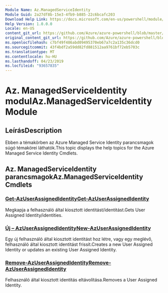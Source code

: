 ```yaml
---
Module Name: Az.ManagedServiceIdentity
Module Guid: 2a27df8b-15e3-4fb9-b885-22c6bcafc203
Download Help Link: https://docs.microsoft.com/en-us/powershell/module/az.managedserviceidentity
Help Version: 1.0.0.0
Locale: en-US
content_git_url: https://github.com/Azure/azure-powershell/blob/master/src/ManagedServiceIdentity/ManagedServiceIdentity/help/Az.ManagedServiceIdentity.md
original_content_git_url: https://github.com/Azure/azure-powershell/blob/master/src/ManagedServiceIdentity/ManagedServiceIdentity/help/Az.ManagedServiceIdentity.md
ms.openlocfilehash: c7bf49f486abd09495370eb67a7c2a135c36dcd0
ms.sourcegitcommit: 43f4bdf2a59dd82fd881512aa9761bf72eb5703c
ms.translationtype: MT
ms.contentlocale: hu-HU
ms.lasthandoff: 04/23/2019
ms.locfileid: "93657835"
---
```

# <span data-ttu-id="b4a69-101">Az. ManagedServiceIdentity modul</span><span class="sxs-lookup"><span data-stu-id="b4a69-101">Az.ManagedServiceIdentity Module</span></span>
## <span data-ttu-id="b4a69-102">Leírás</span><span class="sxs-lookup"><span data-stu-id="b4a69-102">Description</span></span>
<span data-ttu-id="b4a69-103">Ebben a témakörben az Azure Managed Service Identity parancsmagok súgó témakörei láthatók.</span><span class="sxs-lookup"><span data-stu-id="b4a69-103">This topic displays the help topics for the Azure Managed Service Identity Cmdlets.</span></span>

## <span data-ttu-id="b4a69-104">Az. ManagedServiceIdentity parancsmagok</span><span class="sxs-lookup"><span data-stu-id="b4a69-104">Az.ManagedServiceIdentity Cmdlets</span></span>
### [<span data-ttu-id="b4a69-105">Get-AzUserAssignedIdentity</span><span class="sxs-lookup"><span data-stu-id="b4a69-105">Get-AzUserAssignedIdentity</span></span>](Get-AzUserAssignedIdentity.md)
<span data-ttu-id="b4a69-106">Megkapja a felhasználó által kiosztott identitást/identitást.</span><span class="sxs-lookup"><span data-stu-id="b4a69-106">Gets User Assigned Identity/identities.</span></span>

### [<span data-ttu-id="b4a69-107">Új – AzUserAssignedIdentity</span><span class="sxs-lookup"><span data-stu-id="b4a69-107">New-AzUserAssignedIdentity</span></span>](New-AzUserAssignedIdentity.md)
<span data-ttu-id="b4a69-108">Egy új felhasználó által kiosztott identitást hoz létre, vagy egy meglévő, felhasználó által kiosztott identitást frissít.</span><span class="sxs-lookup"><span data-stu-id="b4a69-108">Creates a new User Assigned Identity or updates an existing User Assigned Identity.</span></span>

### [<span data-ttu-id="b4a69-109">Remove-AzUserAssignedIdentity</span><span class="sxs-lookup"><span data-stu-id="b4a69-109">Remove-AzUserAssignedIdentity</span></span>](Remove-AzUserAssignedIdentity.md)
<span data-ttu-id="b4a69-110">Felhasználó által kiosztott identitás eltávolítása.</span><span class="sxs-lookup"><span data-stu-id="b4a69-110">Removes a User Assigned Identity.</span></span>

